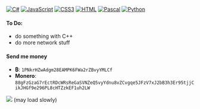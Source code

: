 
[![C#](https://img.shields.io/badge/-C%23-662079)](https://www.csharp.net/) [![JavaScript](https://img.shields.io/badge/-JS-f0db4f)](https://www.javascript.com/) [![CSS3](https://img.shields.io/badge/-CSS-264DE4)](https://www.w3.org/Style/CSS/) [![HTML](https://img.shields.io/badge/-HTML-E44D26)](https://whatwg.org/) [![Pascal](https://img.shields.io/badge/-Pascal-0037DA)](http://www.pascal-programming.info/) [![Python](https://img.shields.io/badge/-Python-4B8BBE)](https://www.python.org/)
#### To Do:
- do something with C++
- do more network stuff
<!--
**TheFel0x/TheFel0x** is a ✨ _special_ ✨ repository because its `README.md` (this file) appears on your GitHub profile.

Here are some ideas to get you started:

- 🔭 I’m currently working on ...
- 🌱 I’m currently learning ...
- 👯 I’m looking to collaborate on ...
- 🤔 I’m looking for help with ...
- 💬 Ask me about ...
- 📫 How to reach me: ...
- 😄 Pronouns: ...
- ⚡ Fun fact: ...
-->

#### Send me money
- **₿**: `1PNkrHZwAdgm28EAMPK6FWa2rZBvyYMLCf`
- **Monero**: `88gFzGzaG7rEctRDcWRsReGaSVNZeQ5vyYdnu8vZCvgqe5JFzV7xJ2bB3h3Er95tjjCikJHGf9e296PL8cHTZzkEF1uh2LW`

[![](https://img.shields.io/badge/-Click%20me!!-red)](https://thefel0x.github.io/table)  (may load slowly)
